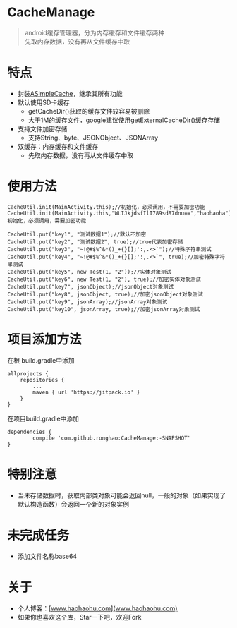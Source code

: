 # CacheManage
> android缓存管理器，分为内存缓存和文件缓存两种<br>
> 先取内存数据，没有再从文件缓存中取

# 特点
+ 封装[ASimpleCache](https://github.com/yangfuhai/ASimpleCache)，继承其所有功能
+ 默认使用SD卡缓存
	+ getCacheDir()获取的缓存文件较容易被删除
	+ 大于1M的缓存文件，google建议使用getExternalCacheDir()缓存存储
+ 支持文件加密存储
	+ 支持String、byte、JSONObject、JSONArray
+ 双缓存：内存缓存和文件缓存
	+ 先取内存数据，没有再从文件缓存中取

# 使用方法
	
	CacheUtil.init(MainActivity.this);//初始化，必须调用，不需要加密功能
	CacheUtil.init(MainActivity.this,"WLIJkjdsfIlI789sd87dnu==","haohaoha");//初始化，必须调用，需要加密功能

    CacheUtil.put("key1", "测试数据1");//默认不加密
    CacheUtil.put("key2", "测试数据2", true);//true代表加密存储
    CacheUtil.put("key3", "~!@#$%^&*()_+{}[];':,.<>`");//特殊字符串测试
    CacheUtil.put("key4", "~!@#$%^&*()_+{}[];':,.<>`", true);//加密特殊字符串测试
    CacheUtil.put("key5", new Test(1, "2"));//实体对象测试
    CacheUtil.put("key6", new Test(1, "2"), true);//加密实体对象测试
    CacheUtil.put("key7", jsonObject);//jsonObject对象测试
    CacheUtil.put("key8", jsonObject, true);//加密jsonObject对象测试
    CacheUtil.put("key9", jsonArray);//jsonArray对象测试
    CacheUtil.put("key10", jsonArray, true);//加密jsonArray对象测试

# 项目添加方法
在根 build.gradle中添加

	allprojects {
		repositories {
			...
			maven { url 'https://jitpack.io' }
		}
	}
在项目build.gradle中添加

	dependencies {
	        compile 'com.github.ronghao:CacheManage:-SNAPSHOT'
	}

# 特别注意
+ 当未存储数据时，获取内部类对象可能会返回null，一般的对象（如果实现了默认构造函数）会返回一个新的对象实例

# 未完成任务
+ 添加文件名称base64

# 关于
+ 个人博客：[www.haohaohu.com](www.haohaohu.com)
+ 如果你也喜欢这个库，Star一下吧，欢迎Fork
